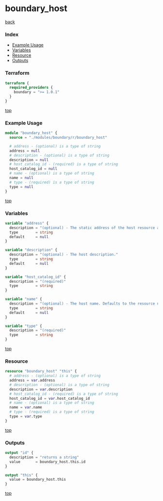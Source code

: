 # boundary_host

[back](../boundary.md)

### Index

- [Example Usage](#example-usage)
- [Variables](#variables)
- [Resource](#resource)
- [Outputs](#outputs)

### Terraform

```terraform
terraform {
  required_providers {
    boundary = ">= 1.0.1"
  }
}
```

[top](#index)

### Example Usage

```terraform
module "boundary_host" {
  source = "./modules/boundary/r/boundary_host"

  # address - (optional) is a type of string
  address = null
  # description - (optional) is a type of string
  description = null
  # host_catalog_id - (required) is a type of string
  host_catalog_id = null
  # name - (optional) is a type of string
  name = null
  # type - (required) is a type of string
  type = null
}
```

[top](#index)

### Variables

```terraform
variable "address" {
  description = "(optional) - The static address of the host resource as `<IP>` (note: port assignment occurs in the target resource definition, do not add :port here) or a domain name."
  type        = string
  default     = null
}

variable "description" {
  description = "(optional) - The host description."
  type        = string
  default     = null
}

variable "host_catalog_id" {
  description = "(required)"
  type        = string
}

variable "name" {
  description = "(optional) - The host name. Defaults to the resource name."
  type        = string
  default     = null
}

variable "type" {
  description = "(required)"
  type        = string
}
```

[top](#index)

### Resource

```terraform
resource "boundary_host" "this" {
  # address - (optional) is a type of string
  address = var.address
  # description - (optional) is a type of string
  description = var.description
  # host_catalog_id - (required) is a type of string
  host_catalog_id = var.host_catalog_id
  # name - (optional) is a type of string
  name = var.name
  # type - (required) is a type of string
  type = var.type
}
```

[top](#index)

### Outputs

```terraform
output "id" {
  description = "returns a string"
  value       = boundary_host.this.id
}

output "this" {
  value = boundary_host.this
}
```

[top](#index)